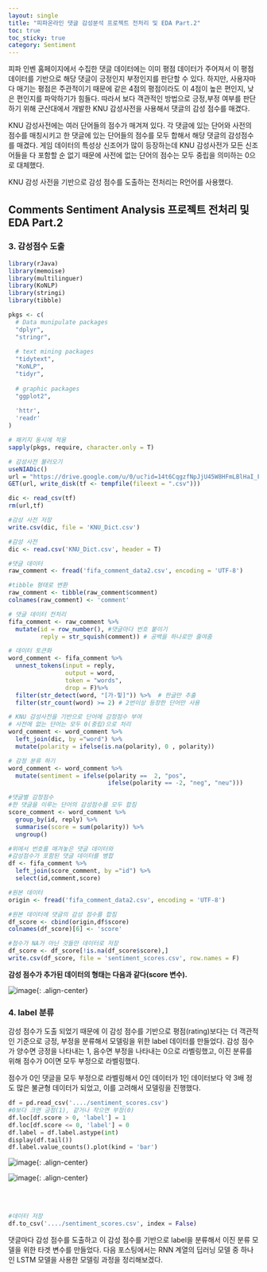 ```yaml
---
layout: single
title: "피파온라인 댓글 감성분석 프로젝트 전처리 및 EDA Part.2"
toc: true
toc_sticky: true
category: Sentiment
---
```


피파 인벤 홈페이지에서 수집한 댓글 데이터에는 이미 평점 데이터가 주어져서 이 평점 데이터를 기반으로 해당 댓글이 긍정인지 부정인지를 판단할 수 있다. 하지만, 사용자마다 매기는 평점은
주관적이기 때문에 같은 4점의 평점이라도 이 4점이 높은 편인지, 낮은 편인지를 파악하기가 힘들다. 따라서 보다 객관적인 방법으로 긍정,부정 여부를 판단하기 위해 군산대에서 개발한
KNU 감성사전을 사용해서 댓글의 감성 점수를 매겼다.

KNU 감성사전에는 여러 단어들의 점수가 매겨져 있다. 각 댓글에 있는 단어와 사전의 점수를 매칭시키고 한 댓글에 있는 단어들의 점수를 모두 합해서 해당 댓글의 감성점수를 매겼다. 
게임 데이터의 특성상 신조어가 많이 등장하는데 KNU 감성사전가 모든 신조어들을 다 포함할 순 없기 때문에 사전에 없는 단어의 점수는 모두 중립을 의미하는 0으로 대체했다.

KNU 감성 사전을 기반으로 감성 점수를 도출하는 전처리는 R언어를 사용했다.

## Comments Sentiment Analysis 프로젝트 전처리 및 EDA Part.2

### 3. 감성점수 도출

```R
library(rJava)
library(memoise)
library(multilinguer)
library(KoNLP)
library(stringi)
library(tibble)

pkgs <- c(
  # Data munipulate packages   
  "dplyr",
  "stringr",
  
  # text mining packages
  "tidytext",
  "KoNLP",
  "tidyr",
  
  # graphic packages
  "ggplot2",
  
  'httr',
  'readr'
)

# 패키지 동시에 적용
sapply(pkgs, require, character.only = T)
```

```R
# 감성사전 불러오기
useNIADic()
url = "https://drive.google.com/u/0/uc?id=14t6CqgzfNpJjU45W8HFmLBlHaI_FjOUw&export=download"
GET(url, write_disk(tf <- tempfile(fileext = ".csv")))

dic <- read_csv(tf)
rm(url,tf)

#감성 사전 저장
write.csv(dic, file = 'KNU_Dict.csv')
```

```R
#감성 사전
dic <- read.csv('KNU_Dict.csv', header = T)

#댓글 데이터
raw_comment <- fread('fifa_comment_data2.csv', encoding = 'UTF-8')

#tibble 형태로 변환
raw_comment <- tibble(raw_comment$comment)
colnames(raw_comment) <- 'comment'
```

```R
# 댓글 데이터 전처리
fifa_comment <- raw_comment %>% 
  mutate(id = row_number(), #댓글마다 번호 붙이기
         reply = str_squish(comment)) # 공백을 하나로만 줄여줌
```

```R
# 데이터 토큰화 
word_comment <- fifa_comment %>% 
  unnest_tokens(input = reply,
                output = word,
                token = "words",
                drop = F)%>% 
  filter(str_detect(word, "[가-힣]")) %>%  # 한글만 추출
  filter(str_count(word) >= 2) # 2번이상 등장한 단어만 사용
```

```R
# KNU 감성사전을 기반으로 단어에 감정점수 부여
# 사전에 없는 단어는 모두 0(중립)으로 처리
word_comment <- word_comment %>% 
  left_join(dic, by ="word") %>% 
  mutate(polarity = ifelse(is.na(polarity), 0 , polarity))
```

```R
# 감정 분류 하기 
word_comment <- word_comment %>% 
  mutate(sentiment = ifelse(polarity ==  2, "pos",
                            ifelse(polarity == -2, "neg", "neu")))
```

```R
#댓글별 감정점수
#한 댓글을 이루는 단어의 감성점수를 모두 합침
score_comment <- word_comment %>% 
  group_by(id, reply) %>% 
  summarise(score = sum(polarity)) %>% 
  ungroup()
```

```R
#위에서 번호를 매겨놓은 댓글 데이터와
#감성점수가 포함된 댓글 데이터를 병합
df <- fifa_comment %>% 
  left_join(score_comment, by ="id") %>% 
  select(id,comment,score)
```

```R
#원본 데이터
origin <- fread('fifa_comment_data2.csv', encoding = 'UTF-8')

#원본 데이터에 댓글의 감성 점수를 합침
df_score <- cbind(origin,df$score)
colnames(df_score)[6] <- 'score'
```

```R
#점수가 NA가 아닌 것들만 데이터로 저장
df_score <- df_score[!is.na(df_score$score),]
write.csv(df_score, file = 'sentiment_scores.csv', row.names = F)
```

**감성 점수가 추가된 데이터의 형태는 다음과 같다(score 변수).**

![image](https://user-images.githubusercontent.com/97672187/171997914-d892cf43-4fc2-46c1-a667-7001f19f541a.png){: .align-center}

### 4. label 분류
감성 점수가 도출 되었기 때문에 이 감성 점수를 기반으로 평점(rating)보다는 더 객관적인 기준으로 긍정, 부정을 분류해서 모델링을 위한 label 데이터를 만들었다.
감성 점수가 양수면 긍정을 나타내는 1, 음수면 부정을 나타내는 0으로 라벨링했고, 이진 분류를 위해 점수가 0이면 모두 부정으로 라벨링했다.

점수가 0인 댓글을 모두 부정으로 라벨링해서 0인 데이터가 1인 데이터보다 약 3배 정도 많은 불균형 데이터가 되었고, 이를 고려해서 모델링을 진행했다.

```python
df = pd.read_csv('..../sentiment_scores.csv')
#0보다 크면 긍정(1), 같거나 작으면 부정(0)
df.loc[df.score > 0, 'label'] = 1
df.loc[df.score <= 0, 'label'] = 0
df.label = df.label.astype(int)
display(df.tail())
df.label.value_counts().plot(kind = 'bar')
```

![image](https://user-images.githubusercontent.com/97672187/171998480-e9965c83-e1d0-449f-8d50-49f575d408ba.png){: .align-center}

![image](https://user-images.githubusercontent.com/97672187/171998487-5d8b5817-979a-48ec-b550-a3b2fc6eeabb.png){: .align-center}

<br>

<br>

```python
#데이터 저장
df.to_csv('..../sentiment_scores.csv', index = False)
```

댓글마다 감성 점수를 도출하고 이 감성 점수를 기반으로 label을 분류해서 이진 분류 모델을 위한 타겟 변수를 만들었다. 다음 포스팅에서는 RNN 계열의 딥러닝 모델 중 하나인
LSTM 모델을 사용한 모델링 과정을 정리해보겠다.


